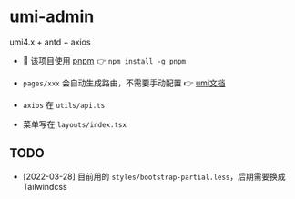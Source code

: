 # umi-admin

umi4.x + antd + axios

- 🚧 该项目使用 [pnpm](https://pnpm.io/installation) 👉 `npm install -g pnpm`

- `pages/xxx` 会自动生成路由，不需要手动配置 👉 [umi文档](https://umijs.org/zh-CN/docs/convention-routing)

- `axios` 在 `utils/api.ts`

- 菜单写在 `layouts/index.tsx`

## TODO

- [2022-03-28] 目前用的 `styles/bootstrap-partial.less`，后期需要换成 Tailwindcss

